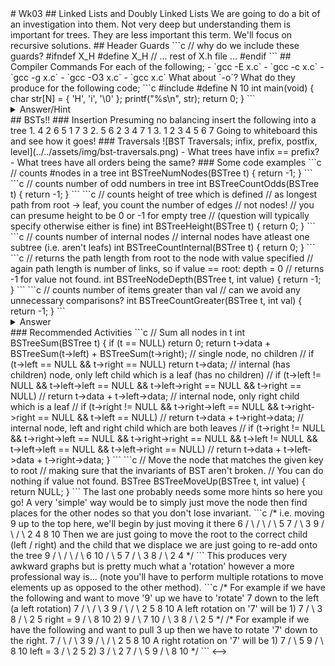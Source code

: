 <!-->
# Wk03

## Linked Lists and Doubly Linked Lists

We are going to do a bit of an investigation into them.  Not very deep but understanding them is important for trees.  They are less important this term.  We'll focus on recursive solutions.

## Header Guards

```c
// why do we include these guards?

#ifndef X_H
#define X_H

// ... rest of X.h file ...

#endif
```

## Compiler Commands

For each of the following;

- `gcc -E x.c`
- `gcc -c x.c`
- `gcc -g x.c`
- `gcc -O3 x.c`
- `gcc x.c`

What about `-o`?

What do they produce for the following code;

```c
#include <stdio.h>
#define N 10

int main(void) {
  char str[N] = { 'H', 'i', '\0' };
  printf("%s\n", str);
  return 0;
}
```

<details>
<summary>Answer/Hint</summary>

Look at below and change the compiler options (you don't need to add the `x.c`).

<iframe width="800px" height="200px" src="https://godbolt.org/e?hideEditorToolbars=true#g:!((g:!((g:!((h:codeEditor,i:(fontScale:14,j:1,lang:c%2B%2B,selection:(endColumn:18,endLineNumber:1,positionColumn:18,positionLineNumber:1,selectionStartColumn:18,selectionStartLineNumber:1,startColumn:18,startLineNumber:1),source:'%23include+%3Cstdio.h%3E%0A%23define+N+10%0A%0Aint+main(void)+%7B%0A++++char+str%5BN%5D+%3D+%7B+!'H!',+!'i!',+!'%5C0!'+%7D%3B%0A++++printf(%22%25s%5Cn%22,+str)%3B%0A++++return+0%3B%0A%7D'),l:'5',n:'0',o:'C%2B%2B+source+%231',t:'0')),k:28.318126885581506,l:'4',n:'0',o:'',s:0,t:'0'),(g:!((h:compiler,i:(compiler:mips564el,filters:(b:'0',binary:'1',commentOnly:'0',demangle:'0',directives:'0',execute:'1',intel:'0',libraryCode:'1',trim:'1'),fontScale:14,j:1,lang:c%2B%2B,libs:!(),options:'-E',selection:(endColumn:1,endLineNumber:9,positionColumn:1,positionLineNumber:9,selectionStartColumn:1,selectionStartLineNumber:9,startColumn:1,startLineNumber:9),source:1),l:'5',n:'0',o:'MIPS64+gcc+5.4+(el)+(Editor+%231,+Compiler+%231)+C%2B%2B',t:'0')),header:(),k:35.80596978983636,l:'4',m:100,n:'0',o:'',s:0,t:'0'),(g:!((h:compiler,i:(compiler:mips564el,filters:(b:'0',binary:'1',commentOnly:'0',demangle:'0',directives:'0',execute:'1',intel:'0',libraryCode:'1',trim:'1'),fontScale:14,j:3,lang:c%2B%2B,libs:!(),options:'',selection:(endColumn:1,endLineNumber:1,positionColumn:1,positionLineNumber:1,selectionStartColumn:1,selectionStartLineNumber:1,startColumn:1,startLineNumber:1),source:1),l:'5',n:'0',o:'MIPS64+gcc+5.4+(el)+(Editor+%231,+Compiler+%233)+C%2B%2B',t:'0')),header:(),k:35.87590332458213,l:'4',m:100,n:'0',o:'',s:0,t:'0')),l:'2',n:'0',o:'',t:'0')),version:4"></iframe>

</details>

## BSTs!!

### Insertion

Presuming no balancing insert the following into a tree

1. 4 2 6 5 1 7 3
2. 5 6 2 3 4 7 1
3. 1 2 3 4 5 6 7

Going to whiteboard this and see how it goes!

### Traversals

![BST Traversals; infix, prefix, postfix, level](../../assets/img/bst-traversals.png)

- What trees have infix == prefix?
- What trees have all orders being the same?

### Some code examples

```c
// counts #nodes in a tree
int BSTreeNumNodes(BSTree t) {
    return -1;
}
```

```c
// counts number of odd numbers in tree
int BSTreeCountOdds(BSTree t) {
    return -1;
}
```

```c
// counts height of tree which is defined
// as longest path from root -> leaf, you count the number of edges
// not nodes!

// you can presume height to be 0 or -1 for empty tree
// (question will typically specify otherwise either is fine)
int BSTreeHeight(BSTree t) {
    return 0;
}
```

```c
// counts number of internal nodes
// internal nodes have atleast one subtree (i.e. aren't leafs)
int BSTreeCountInternal(BSTree t) {
    return 0;
}
```

```c
// returns the path length from root to the node with value specified
// again path length is number of links, so if value == root: depth = 0
// returns -1 for value not found.
int BSTreeNodeDepth(BSTree t, int value) {
    return -1;
}
```

```c
// counts number of items greater than val
// can we avoid any unnecessary comparisons?
int BSTreeCountGreater(BSTree t, int val) {
    return -1;
}
```

<details>
<summary> Answer </summary>

```c
// counts #nodes in a tree
int BSTreeNumNodes(BSTree t) {
    if (t == NULL) return 0;
    return 1 + BSTreeNumNodes(t->left) + BSTreeNumNodes(t->right);
}

// counts number of odd numbers in tree
int BSTreeCountOdds(BSTree t) {
    if (t == NULL) return 0;
    return (t->data % 2 != 0) + BSTreeCountOdds(t->left) + BSTreeCountOdds(t->right);
}

// counts height of tree which is defined
// as longest path from root -> leaf, you count the number of edges
// not nodes!

// you can presume height to be 0 or -1 for empty tree
// (question will typically specify otherwise either is fine)
int BSTreeHeight(BSTree t) {
    if (t == NULL) return 0;
    if (t->left == NULL && t->right == NULL) return 1;

    int left = BSTreeHeight(t->left);
    int right = BSTreeHeight(t->right):
    return 1 + (left > right ? left : right);
}

// counts number of internal nodes
// internal nodes have atleast one subtree (i.e. aren't leafs)
int BSTreeCountInternal(BSTree t) {
    if (t == NULL) return 0;
    if (t->left == NULL && t->right == NULL) return 0;

    return 1 + BSTreeCountInternal(t->left) + BSTreeCountInternal(t->right);
}

// returns the path length from root to the node with value specified
// again path length is number of links, so if value == root: depth = 0
// returns -1 for value not found.
int BSTreeNodeDepth(BSTree t, int value) {
    if (t == NULL) return -1;
    if (t->data == value) return 0;

    int depth;
    if (value < t->data) {
        depth = BSTreeNodeDepth(t->left, value);
    } else {
        depth = BSTreeNodeDepth(t->right, value);
    }

    return depth == -1 ? -1 : depth + 1;
}


// counts number of items greater than val
// can we avoid any unnecessary comparisons?
int BSTreeCountGreater(BSTree t, int val) {
    if (t == NULL) return 0;

    if (t->data > val) {
        return 1 + BSTreeNumNodes(t->right) + BSTreeCountGreater(t->left, val);
    } else {
        // t->data <= val
        return BSTreeCountGreater(t->right, val);
    }
}
```

</details>

### Recommended Activities

```c
// Sum all nodes in t
int BSTreeSum(BSTree t) {
    if (t == NULL) return 0;
    return t->data + BSTreeSum(t->left) + BSTreeSum(t->right);

    // single node, no children
    // if (t->left == NULL && t->right == NULL) return t->data;
    // internal (has children) node, only left child which is a leaf (has no children)
    // if (t->left != NULL && t->left->left == NULL && t->left->right == NULL && t->right == NULL)
    //    return t->data + t->left->data;
    // internal node, only right child which is a leaf
    // if (t->right != NULL && t->right->left == NULL && t->right->right == NULL && t->left == NULL)
    //     return t->data + t->right->data;
    // internal node, left and right child which are both leaves
    // if (t->right != NULL && t->right->left == NULL && t->right->right == NULL && t->left != NULL && t->left->left == NULL && t->left->right == NULL)
    //     return t->data + t->left->data + t->right->data;
}
```

```c
// Move the node that matches the given key to root
// making sure that the invariants of BST aren't broken.
// You can do nothing if value not found.
BSTree BSTreeMoveUp(BSTree t, int value) {
    return NULL;
}
```

The last one probably needs some more hints so here you go!

A very 'simple' way would be to simply just move the node then find places for the other nodes so that you don't lose invariant.

```c
/*
    i.e. moving 9 up to the top here, we'll begin by just moving it there

         6
        / \
       /   \
      /     \
     5       7
    /         \
   3           9
  / \         / \
 2   4       8  10

    Then we are just going to move the root to the correct child (left / right)
    and the child that we displace we are just going to re-add onto the tree

             9
            / \
           /   \
          /     \
         6      10
        / \
       5   7
      /     \
     3       8
    / \
   2   4

 */
```

This produces very awkward graphs but is pretty much what a 'rotation' however a more professional way is...

(note you'll have to perform multiple rotations to move elements up as opposed to the other method).

```c
/*
  For example if we have the following and want to move '9' up
  we have to 'rotate' 7 down to the left (a left rotation)
      7
     / \
    /   \
   3     9
  / \   / \
 2   5 8  10

 A left rotation on '7' will be
 1)
     7
    / \
   3   8
  / \
 2   5
 
 right = 9
        / \
       8  10
       
 2)
       9
      / \
     7  10
    / \
   3   8
  / \
 2   5
*/

/*
  For example if we have the following and want to pull 3 up
  then we have to rotate '7' down to the right.

      7
     / \
    /   \
   3     9
  / \   / \
 2   5 8  10

 A right rotation on '7' will be
 1)
     7
    / \
   5   9
      / \
     8  10

 left  = 3
        / \
       2   5

 2)
       3
      / \
     2   7
        / \
       5   9
          / \
         8  10
*/
```
<-->
